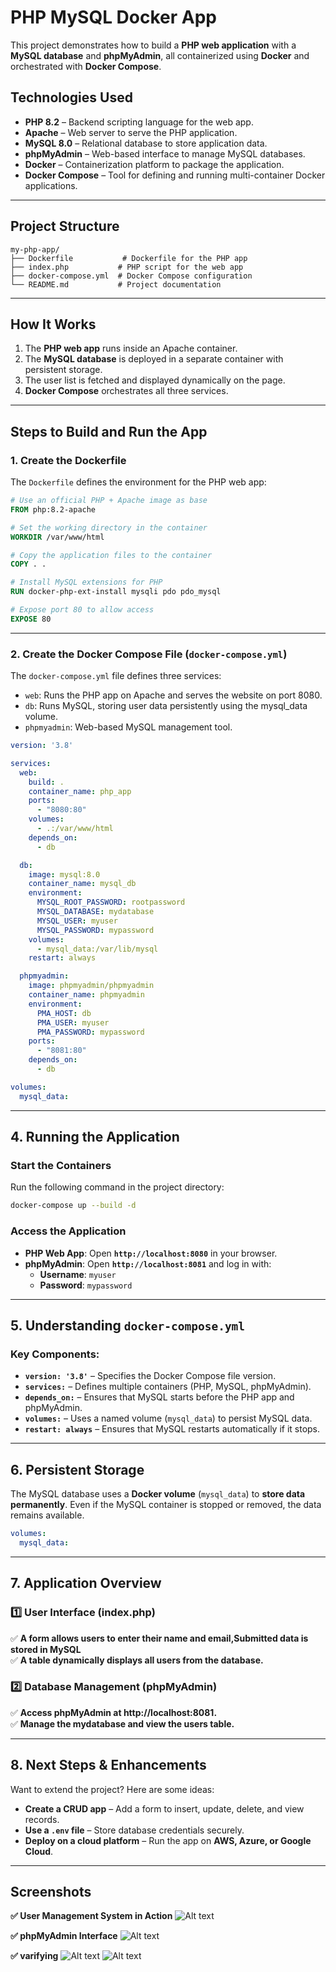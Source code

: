 # **PHP MySQL Docker App**  

This project demonstrates how to build a **PHP web application** with a **MySQL database** and **phpMyAdmin**, all containerized using **Docker** and orchestrated with **Docker Compose**.  

## **Technologies Used**  
- **PHP 8.2** – Backend scripting language for the web app.  
- **Apache** – Web server to serve the PHP application.  
- **MySQL 8.0** – Relational database to store application data.  
- **phpMyAdmin** – Web-based interface to manage MySQL databases.  
- **Docker** – Containerization platform to package the application.  
- **Docker Compose** – Tool for defining and running multi-container Docker applications.  

---

## **Project Structure**  

```
my-php-app/
├── Dockerfile           # Dockerfile for the PHP app
├── index.php           # PHP script for the web app
├── docker-compose.yml  # Docker Compose configuration
└── README.md           # Project documentation
```

---

## **How It Works**  

1. The **PHP web app** runs inside an Apache container.  
2. The **MySQL database** is deployed in a separate container with persistent storage.  
3. The user list is fetched and displayed dynamically on the page. 
4. **Docker Compose** orchestrates all three services.  

---

## **Steps to Build and Run the App**  

### **1. Create the Dockerfile**  

The `Dockerfile` defines the environment for the PHP web app:  

```Dockerfile
# Use an official PHP + Apache image as base
FROM php:8.2-apache

# Set the working directory in the container
WORKDIR /var/www/html

# Copy the application files to the container
COPY . .

# Install MySQL extensions for PHP
RUN docker-php-ext-install mysqli pdo pdo_mysql

# Expose port 80 to allow access
EXPOSE 80
```

---

### **2. Create the Docker Compose File (`docker-compose.yml`)**  

The `docker-compose.yml` file defines three services:  

- `web`: Runs the PHP app on Apache and serves the website on port 8080.
- `db`: Runs MySQL, storing user data persistently using the mysql_data volume.
- `phpmyadmin`: Web-based MySQL management tool.  

```yaml
version: '3.8'

services:
  web:
    build: .
    container_name: php_app
    ports:
      - "8080:80"
    volumes:
      - .:/var/www/html
    depends_on:
      - db

  db:
    image: mysql:8.0
    container_name: mysql_db
    environment:
      MYSQL_ROOT_PASSWORD: rootpassword
      MYSQL_DATABASE: mydatabase
      MYSQL_USER: myuser
      MYSQL_PASSWORD: mypassword
    volumes:
      - mysql_data:/var/lib/mysql
    restart: always

  phpmyadmin:
    image: phpmyadmin/phpmyadmin
    container_name: phpmyadmin
    environment:
      PMA_HOST: db
      PMA_USER: myuser
      PMA_PASSWORD: mypassword
    ports:
      - "8081:80"
    depends_on:
      - db

volumes:
  mysql_data:
```

---

## **4. Running the Application**  

### **Start the Containers**  
Run the following command in the project directory:  

```sh
docker-compose up --build -d
```

### **Access the Application**  

- **PHP Web App**: Open **`http://localhost:8080`** in your browser.  
- **phpMyAdmin**: Open **`http://localhost:8081`** and log in with:  
  - **Username**: `myuser`  
  - **Password**: `mypassword`  

---

## **5. Understanding `docker-compose.yml`**  

### **Key Components:**  

- **`version: '3.8'`** – Specifies the Docker Compose file version.  
- **`services:`** – Defines multiple containers (PHP, MySQL, phpMyAdmin).  
- **`depends_on:`** – Ensures that MySQL starts before the PHP app and phpMyAdmin.  
- **`volumes:`** – Uses a named volume (`mysql_data`) to persist MySQL data.  
- **`restart: always`** – Ensures that MySQL restarts automatically if it stops.  

---

## **6. Persistent Storage**  

The MySQL database uses a **Docker volume** (`mysql_data`) to **store data permanently**. Even if the MySQL container is stopped or removed, the data remains available.  

```yaml
volumes:
  mysql_data:
```

---

## **7. Application Overview**  

### **1️⃣ User Interface (index.php)**  
✅ **A form allows users to enter their name and email,Submitted data is stored in MySQL**  
✅ **A table dynamically displays all users from the database.**  

### **2️⃣ Database Management (phpMyAdmin)**  
✅ **Access phpMyAdmin at http://localhost:8081.**  
✅ **Manage the mydatabase and view the users table.**  

---

## **8. Next Steps & Enhancements**  
Want to extend the project? Here are some ideas:  

- **Create a CRUD app** – Add a form to insert, update, delete, and view records.  
- **Use a `.env` file** – Store database credentials securely.  
- **Deploy on a cloud platform** – Run the app on **AWS, Azure, or Google Cloud**.  

---

## **Screenshots**
**✅ User Management System in Action**
![Alt text](pic1.png)

**✅ phpMyAdmin Interface**
![Alt text](pic2.png)

**✅ varifying**
![Alt text](pic3.png)
![Alt text](pic4.png)
